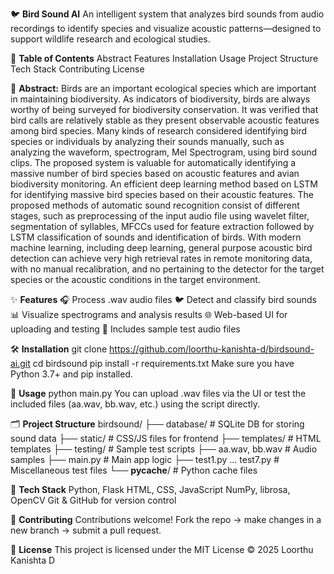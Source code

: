 🐦 **Bird Sound AI**
        An intelligent system that analyzes bird sounds from audio recordings to identify species and visualize acoustic patterns—designed to support wildlife research and ecological studies.

📖 **Table of Contents**
        Abstract
        Features
        Installation
        Usage
        Project Structure
        Tech Stack
        Contributing
        License

🧠 **Abstract:**
        Birds are an important ecological species which are important in maintaining biodiversity. As indicators of biodiversity, birds are always worthy of being surveyed for biodiversity conservation. It was verified that bird calls are relatively stable as they present observable acoustic features among bird species. Many kinds of research considered identifying bird species or individuals by analyzing their sounds manually, such as analyzing the waveform, spectrogram, Mel Spectrogram, using bird sound clips. The proposed system is valuable for automatically identifying a massive number of bird species based on acoustic features and avian biodiversity monitoring. An efficient deep learning method based on LSTM for identifying massive bird species based on their acoustic features. The proposed methods of automatic sound recognition consist of different stages, such as preprocessing of the input audio file using wavelet filter, segmentation of syllables, MFCCs used for feature extraction followed by LSTM classification of sounds and identification of birds. With modern machine learning, including deep learning, general purpose acoustic bird detection can achieve very high retrieval rates in remote monitoring data, with no manual recalibration, and no pertaining to the detector for the target species or the acoustic conditions in the target environment. 

✨ **Features**
      🎧 Process .wav audio files
      🐦 Detect and classify bird sounds
      📊 Visualize spectrograms and analysis results
      🌐 Web-based UI for uploading and testing
      🧪 Includes sample test audio files

🛠️ **Installation**
        git clone https://github.com/loorthu-kanishta-d/birdsound-ai.git
        cd birdsound
        pip install -r requirements.txt
    Make sure you have Python 3.7+ and pip installed.

🚀 **Usage**
        python main.py
    You can upload .wav files via the UI or test the included files (aa.wav, bb.wav, etc.) using the script directly.

🗂️ **Project Structure**
        birdsound/
        ├── database/                # SQLite DB for storing sound data
        ├── static/                  # CSS/JS files for frontend
        ├── templates/               # HTML templates
        ├── testing/                 # Sample test scripts
        ├── aa.wav, bb.wav           # Audio samples
        ├── main.py                  # Main app logic
        ├── test1.py ... test7.py    # Miscellaneous test files
        └── __pycache__/             # Python cache files

🧪 **Tech Stack**
        Python, Flask
        HTML, CSS, JavaScript
        NumPy, librosa, OpenCV
        Git & GitHub for version control

🤝 **Contributing**
        Contributions welcome! Fork the repo → make changes in a new branch → submit a pull request.

📄 **License**
        This project is licensed under the MIT License © 2025 Loorthu Kanishta D


